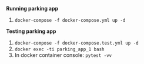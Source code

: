 **Running parking app**
1. `docker-compose -f docker-compose.yml up -d`

**Testing parking app**
1. `docker-compose -f docker-compose.test.yml up -d`
2. `docker exec -ti parking_app_1 bash`
3. In docker container console: `pytest -vv`
